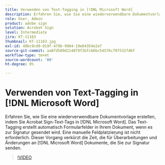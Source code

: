 ```yaml
---
title: Verwenden von Text-Tagging in [!DNL Microsoft Word]
description: Erfahren Sie, wie Sie eine wiederverwendbare Dokumentvorlage erstellen, indem Sie Acrobat Sign-Text-Tags in [!DNL Microsoft Word]
role: User, Admin
product: adobe sign
solution: Acrobat Sign
level: Intermediate
jira: KT-11163
thumbnail: KT-11163.jpg
exl-id: 48bc9cd0-019f-479b-9904-19e64354e2e7
source-git-commit: aa8fd589d214879f2bfcb6bc54576c707532fd6f
workflow-type: tm+mt
source-wordcount: '80'
ht-degree: 0%

---
```


# Verwenden von Text-Tagging in [!DNL Microsoft Word]

Erfahren Sie, wie Sie eine wiederverwendbare Dokumentvorlage erstellen, indem Sie Acrobat Sign-Text-Tags in [!DNL Microsoft Word]. Das Text-Tagging erstellt automatisch Formularfelder in Ihrem Dokument, wenn es zur Signatur gesendet wird. Eine manuelle Feldplatzierung ist nicht erforderlich. Dieser Vorgang verkürzt die Zeit, die für Überarbeitungen und Änderungen an [!DNL Microsoft Word] Dokumente, die Sie zur Signatur senden.

>[!VIDEO](https://video.tv.adobe.com/v/3409482?quality=12&learn=on&hidetitle=true)
